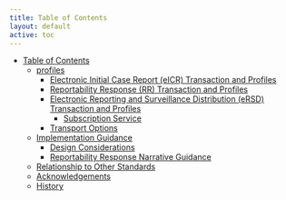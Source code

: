 ```yaml
---
title: Table of Contents
layout: default
active: toc
---
```


* <a href="toc.html">Table of Contents</a>
    * <a href="profiles.html">profiles</a>
        * <a href="Electronic_Initial_Case_Report_(eICR)_Transaction_and_Profiles.html">Electronic Initial Case Report (eICR) Transaction and Profiles</a>
        * <a href="Reportability_Response_(RR)_Transaction_and_Profiles.html">Reportability Response (RR) Transaction and Profiles</a>
        * <a href="Electronic_Reporting_and_Surveillance_Distribution_(eRSD)_Transaction_and_Profiles.html">Electronic Reporting and Surveillance Distribution (eRSD) Transaction and Profiles</a>
            * <a href="Subscription_Service.html">Subscription Service</a>
        * <a href="Transport_Options.html">Transport Options</a>
    * <a href="Implementation_Guidance.html">Implementation Guidance</a>
        * <a href="Design_Considerations.html">Design Considerations</a>
        * <a href="Reportability_Response_Narrative_Guidance.html">Reportability Response Narrative Guidance</a>
    * <a href="Relationship_to_Other_Standards.html">Relationship to Other Standards</a>
    * <a href="Acknowledgements.html">Acknowledgements</a>
    * <a href="History.html">History</a>
